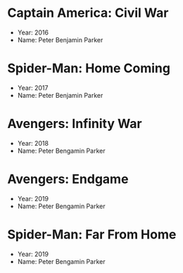# Captain America: Civil War
- Year: 2016
- Name: Peter Benjamin Parker

# Spider-Man: Home Coming
- Year: 2017
- Name: Peter Benjamin Parker

# Avengers: Infinity War
- Year: 2018
- Name: Peter Bengamin Parker

# Avengers: Endgame
- Year: 2019
- Name: Peter Bengamin Parker

# Spider-Man: Far From Home
- Year: 2019
- Name: Peter Bengamin Parker
